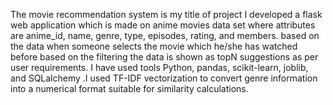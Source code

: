 The movie recommendation system is my title of project I developed a flask web application which is made on anime movies data set where attributes are anime_id, name, genre, type, episodes, rating, and members. based on the data when someone selects the movie which he/she has watched before based on the filtering the data is shown as topN suggestions as per user requirements. I have used tools Python, pandas, scikit-learn, joblib, and SQLalchemy .I used TF-IDF vectorization to convert genre information into a numerical format suitable for similarity calculations.
